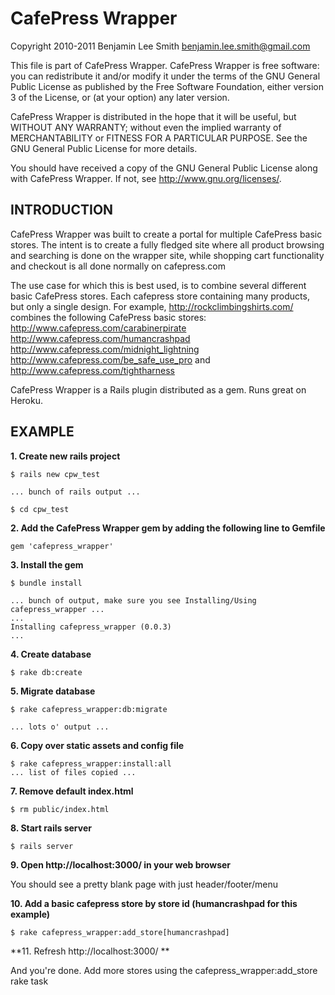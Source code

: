 CafePress Wrapper
=================

Copyright 2010-2011 Benjamin Lee Smith <benjamin.lee.smith@gmail.com>

This file is part of CafePress Wrapper.
CafePress Wrapper is free software: you can redistribute it and/or modify
it under the terms of the GNU General Public License as published by
the Free Software Foundation, either version 3 of the License, or
(at your option) any later version.

CafePress Wrapper is distributed in the hope that it will be useful,
but WITHOUT ANY WARRANTY; without even the implied warranty of
MERCHANTABILITY or FITNESS FOR A PARTICULAR PURPOSE.  See the
GNU General Public License for more details.

You should have received a copy of the GNU General Public License
along with CafePress Wrapper.  If not, see <http://www.gnu.org/licenses/>.

INTRODUCTION
------------

CafePress Wrapper was built to create a portal for multiple CafePress basic stores.
The intent is to create a fully fledged site where all product browsing and searching
is done on the wrapper site, while shopping cart functionality and checkout is all
done normally on cafepress.com

The use case for which this is best used, is to combine several different basic
CafePress stores. Each cafepress store containing many products, but only a single
design. For example, http://rockclimbingshirts.com/ combines the following CafePress
basic stores: http://www.cafepress.com/carabinerpirate http://www.cafepress.com/humancrashpad
http://www.cafepress.com/midnight_lightning http://www.cafepress.com/be_safe_use_pro
and http://www.cafepress.com/tightharness

CafePress Wrapper is a Rails plugin distributed as a gem. Runs great on Heroku.

EXAMPLE
-------

**1. Create new rails project**

	$ rails new cpw_test

	... bunch of rails output ...

	$ cd cpw_test

**2. Add the CafePress Wrapper gem by adding the following line to Gemfile**

	gem 'cafepress_wrapper'

**3. Install the gem**

	$ bundle install
	
	... bunch of output, make sure you see Installing/Using cafepress_wrapper ...
	...
	Installing cafepress_wrapper (0.0.3)
	...

**4. Create database**

	$ rake db:create

**5. Migrate database**

 	$ rake cafepress_wrapper:db:migrate

	... lots o' output ...

**6. Copy over static assets and config file**

 	$ rake cafepress_wrapper:install:all
	... list of files copied ...

**7. Remove default index.html**

	$ rm public/index.html

**8. Start rails server**

 	$ rails server

**9. Open http://localhost:3000/ in your web browser**

You should see a pretty blank page with just header/footer/menu

**10. Add a basic cafepress store by store id (humancrashpad for this example)**

	$ rake cafepress_wrapper:add_store[humancrashpad]

**11. Refresh http://localhost:3000/ **

And you're done. Add more stores using the cafepress_wrapper:add_store rake task